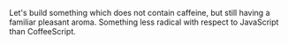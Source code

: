 Let's build something which does not contain caffeine, but still having a familiar pleasant aroma.
Something less radical with respect to JavaScript than CoffeeScript.